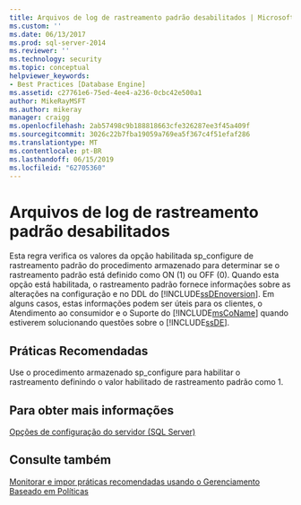 ```yaml
---
title: Arquivos de log de rastreamento padrão desabilitados | Microsoft Docs
ms.custom: ''
ms.date: 06/13/2017
ms.prod: sql-server-2014
ms.reviewer: ''
ms.technology: security
ms.topic: conceptual
helpviewer_keywords:
- Best Practices [Database Engine]
ms.assetid: c27761e6-75ed-4ee4-a236-0cbc42e500a1
author: MikeRayMSFT
ms.author: mikeray
manager: craigg
ms.openlocfilehash: 2ab57498c9b188818663cfe326287ee3f45a409f
ms.sourcegitcommit: 3026c22b7fba19059a769ea5f367c4f51efaf286
ms.translationtype: MT
ms.contentlocale: pt-BR
ms.lasthandoff: 06/15/2019
ms.locfileid: "62705360"
---
```

# <a name="default-trace-log-files-disabled"></a>Arquivos de log de rastreamento padrão desabilitados
  Esta regra verifica os valores da opção habilitada sp_configure de rastreamento padrão do procedimento armazenado para determinar se o rastreamento padrão está definido como ON (1) ou OFF (0). Quando esta opção está habilitada, o rastreamento padrão fornece informações sobre as alterações na configuração e no DDL do [!INCLUDE[ssDEnoversion](../../includes/ssdenoversion-md.md)]. Em alguns casos, estas informações podem ser úteis para os clientes, o Atendimento ao consumidor e o Suporte do [!INCLUDE[msCoName](../../includes/msconame-md.md)] quando estiverem solucionando questões sobre o [!INCLUDE[ssDE](../../includes/ssde-md.md)].  
  
## <a name="best-practices-recommendations"></a>Práticas Recomendadas  
 Use o procedimento armazenado sp_configure para habilitar o rastreamento definindo o valor habilitado de rastreamento padrão como 1.  
  
## <a name="for-more-information"></a>Para obter mais informações  
 [Opções de configuração do servidor &#40;SQL Server&#41;](../../database-engine/configure-windows/server-configuration-options-sql-server.md)  
  
## <a name="see-also"></a>Consulte também  
 [Monitorar e impor práticas recomendadas usando o Gerenciamento Baseado em Políticas](monitor-and-enforce-best-practices-by-using-policy-based-management.md)  
  
  
